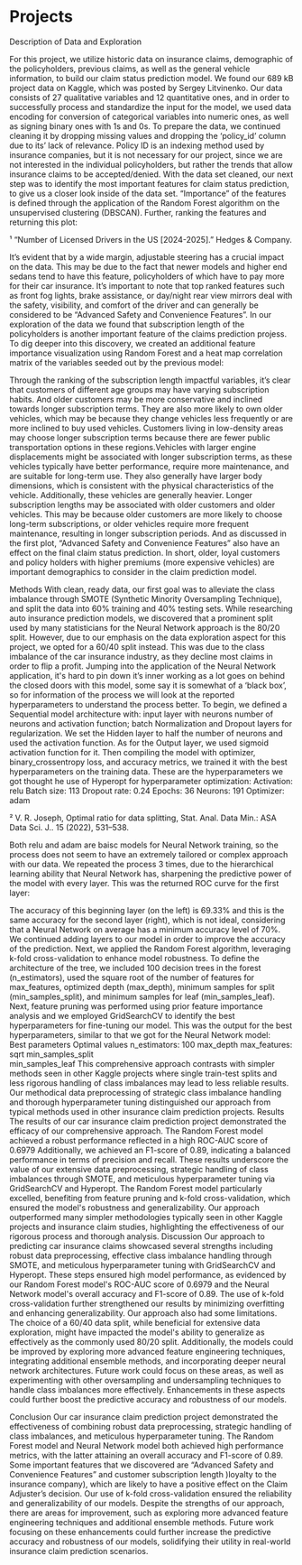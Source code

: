 # Projects

Description of Data and Exploration

For this project, we utilize historic data on insurance claims, demographic of the policyholders, previous claims, as well as the general vehicle information, to build our claim status prediction model. We found our 689 kB project data on Kaggle, which was posted by Sergey Litvinenko. Our data consists of 27 qualitative variables and 12 quantitative ones, and in order to successfully process and standardize the input for the model, we used data encoding for conversion of categorical variables into numeric ones, as well as signing binary ones with 1s and 0s. To prepare the data, we continued cleaning it by dropping missing values and dropping the  ‘policy_id’ column due to its’ lack of relevance. Policy ID is an indexing method used by insurance companies, but it is not necessary for our project, since we are not interested in the individual policyholders, but rather the trends that allow insurance claims to be accepted/denied. 
With the data set cleaned, our next step was to identify the most important features for claim status prediction, to give us a closer look inside of the data set. “Importance” of the features is defined through the application of the Random Forest algorithm on the unsupervised clustering (DBSCAN). Further, ranking the features and returning this plot:



 ¹ “Number of Licensed Drivers in the US [2024-2025].” Hedges & Company.















It’s evident that by a wide margin, adjustable steering has a crucial impact on the data. This may be due to the fact that newer models and higher end sedans tend to have this feature, policyholders of which have to pay more for their car insurance.
 It’s important to note that top ranked features such as front fog lights, brake assistance, or day/night rear view mirrors deal with the safety, visibility, and comfort of the driver and can generally be considered to be “Advanced Safety and Convenience Features”. 
	In our exploration of the data we found that subscription length of the policyholders is another important feature of the claims prediction projess. To dig deeper into this discovery, we created an additional feature importance visualization using Random Forest and a heat map correlation matrix of the variables seeded out by the previous model:















Through the ranking of the subscription length impactful variables, it’s clear that  customers of different age groups may have varying subscription habits. And older customers may be more conservative and inclined towards longer subscription terms. They are also more likely to own older vehicles, which may be because they change vehicles less frequently or are more inclined to buy used vehicles. Customers living in low-density areas may choose longer subscription terms because there are fewer public transportation options in these regions.Vehicles with larger engine displacements might be associated with longer subscription terms, as these vehicles typically have better performance, require more maintenance, and are suitable for long-term use. They also generally have larger body dimensions, which is consistent with the physical characteristics of the vehicle. Additionally, these vehicles are generally heavier.
 Longer subscription lengths may be associated with older customers and older vehicles. This may be because older customers are more likely to choose long-term subscriptions, or older vehicles require more frequent maintenance, resulting in longer subscription periods. And as discussed in the first plot, “Advanced Safety and Convenience Features” also have an effect on the final claim status prediction. In short, older, loyal customers and policy holders with higher premiums (more expensive vehicles) are important demographics to consider in the claim prediction model.  

Methods
With clean, ready data, our first goal was to alleviate the class imbalance through SMOTE (Synthetic Minority Oversampling Technique), and split the data into 60% training and 40% testing sets. While researching auto insurance prediction models, we discovered that a prominent split used by many statisticians for the Neural Network approach is the 80/20 split. However, due to our emphasis on the data exploration aspect for this project, we opted for a 60/40 split instead. This was due to the class imbalance of the car insurance industry, as they decline most claims in order to flip a profit. 
Jumping into the application of the Neural Network application, it's hard to pin down it’s inner working as a lot goes on behind the closed doors with this model, some say it is somewhat of a ‘black box’, so for information of the process we will look at the reported hyperparameters to understand the process better. To begin, we defined a Sequential model architecture with: input layer with neurons number of neurons and activation function; batch Normalization and Dropout layers for regularization. We set the Hidden layer to half the number of neurons and used the activation function. As for the Output layer, we used sigmoid activation function for it. Then compiling the model with optimizer, binary_crossentropy loss, and accuracy metrics, we trained it with the best hyperparameters on the training data. These are the hyperparameters we got thought he use of Hyperopt for hyperparameter optimization: 
Activation: relu
Batch size: 113
Dropout rate: 0.24
Epochs: 36
Neurons: 191
Optimizer: adam

² V. R. Joseph, Optimal ratio for data splitting, Stat. Anal. Data Min.: ASA Data Sci. J.. 15 (2022), 531–538.

Both relu and adam are baisc models for Neural Network training, so the process does not seem to have an extremely tailored or complex approach with our data. We repeated the process 3 times, due to the hierarchical learning ability that Neural Network has, sharpening the predictive power of the model with every layer. This was the returned ROC curve for the first layer: 





The accuracy of this beginning layer (on the left) is 69.33% and this is the same accuracy for the second layer (right), which is not ideal, considering that a Neural Network on average has a minimum accuracy level of 70%. We continued adding layers to our model in order to improve the accuracy of the prediction. 
 Next, we applied the Random Forest algorithm, leveraging k-fold cross-validation to enhance model robustness. To define the architecture of the tree, we included 100 decision trees in the forest (n_estimators), used the square root of the number of features for max_features, optimized depth (max_depth), minimum samples for split (min_samples_split), and minimum samples for leaf (min_samples_leaf). Next, feature pruning was performed using prior feature importance analysis and we employed GridSearchCV to identify the best hyperparameters for fine-tuning our model. This was the output for the best hyperparameters, similar to that we got for the Neural Network model:  
Best parameters				Optimal values 
 n_estimators: 100				max_depth
max_features: sqrt				min_samples_split		                                    
						min_samples_leaf
This comprehensive approach contrasts with simpler methods seen in other Kaggle projects where single train-test splits and less rigorous handling of class imbalances may lead to less reliable results. Our methodical data preprocessing of strategic class imbalance handling and thorough hyperparameter tuning distinguished our approach from typical methods used in other insurance claim prediction projects. 
Results
The results of our car insurance claim prediction project demonstrated the efficacy of our comprehensive approach. The Random Forest model achieved a robust performance reflected in a high ROC-AUC score of 0.6979 Additionally, we achieved an F1-score of 0.89, indicating a balanced performance in terms of precision and recall. These results underscore the value of our extensive data preprocessing, strategic handling of class imbalances through SMOTE, and meticulous hyperparameter tuning via GridSearchCV and Hyperopt. The Random Forest model particularly excelled, benefiting from feature pruning and k-fold cross-validation, which ensured the model's robustness and generalizability. Our approach outperformed many simpler methodologies typically seen in other Kaggle projects and insurance claim studies, highlighting the effectiveness of our rigorous process and thorough analysis.
Discussion
Our approach to predicting car insurance claims showcased several strengths including robust data preprocessing, effective class imbalance handling through SMOTE, and meticulous hyperparameter tuning with GridSearchCV and Hyperopt. These steps ensured high model performance, as evidenced by our Random Forest model's ROC-AUC score of 0.6979 and the Neural Network model's overall accuracy and F1-score of 0.89. The use of k-fold cross-validation further strengthened our results by minimizing overfitting and enhancing generalizability. Our approach also had some limitations. The choice of a 60/40 data split, while beneficial for extensive data exploration, might have impacted the model's ability to generalize as effectively as the commonly used 80/20 split. Additionally, the models could be improved by exploring more advanced feature engineering techniques, integrating additional ensemble methods, and incorporating deeper neural network architectures. Future work could focus on these areas, as well as experimenting with other oversampling and undersampling techniques to handle class imbalances more effectively. Enhancements in these aspects could further boost the predictive accuracy and robustness of our models.











Conclusion 
Our car insurance claim prediction project demonstrated the effectiveness of combining robust data preprocessing, strategic handling of class imbalances, and meticulous hyperparameter tuning. The Random Forest model and Neural Network model both achieved high performance metrics, with the latter attaining an overall accuracy and F1-score of 0.89. Some important features that we discovered are  “Advanced Safety and Convenience Features” and customer subscription length )loyalty to the insurance company), which are likely to have a positive effect on the Claim Adjuster’s decision. Our use of k-fold cross-validation ensured the reliability and generalizability of our models. Despite the strengths of our approach, there are areas for improvement, such as exploring more advanced feature engineering techniques and additional ensemble methods. Future work focusing on these enhancements could further increase the predictive accuracy and robustness of our models, solidifying their utility in real-world insurance claim prediction scenarios.

